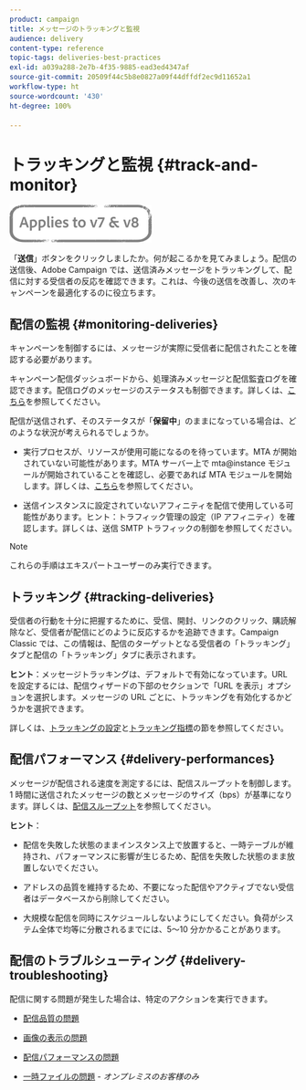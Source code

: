 ```yaml
---
product: campaign
title: メッセージのトラッキングと監視
audience: delivery
content-type: reference
topic-tags: deliveries-best-practices
exl-id: a039a288-2e7b-4f35-9885-ead3ed4347af
source-git-commit: 20509f44c5b8e0827a09f44dffdf2ec9d11652a1
workflow-type: ht
source-wordcount: '430'
ht-degree: 100%

---
```


# トラッキングと監視 {#track-and-monitor}

![](../../assets/common.svg)

「**送信**」ボタンをクリックしましたか。何が起こるかを見てみましょう。配信の送信後、Adobe Campaign では、送信済みメッセージをトラッキングして、配信に対する受信者の反応を確認できます。これは、今後の送信を改善し、次のキャンペーンを最適化するのに役立ちます。

## 配信の監視 {#monitoring-deliveries}

キャンペーンを制御するには、メッセージが実際に受信者に配信されたことを確認する必要があります。

キャンペーン配信ダッシュボードから、処理済みメッセージと配信監査ログを確認できます。配信ログのメッセージのステータスも制御できます。詳しくは、[こちら](about-delivery-monitoring.md)を参照してください。

配信が送信されず、そのステータスが「**保留中**」のままになっている場合は、どのような状況が考えられるでしょうか。

* 実行プロセスが、リソースが使用可能になるのを待っています。MTA が開始されていない可能性があります。MTA サーバー上で mta@instance モジュールが開始されていることを確認し、必要であれば MTA モジュールを開始します。詳しくは、[こちら](../../production/using/administration.md)を参照してください。

* 送信インスタンスに設定されていないアフィニティを配信で使用している可能性があります。ヒント：トラフィック管理の設定（IP アフィニティ）を確認します。詳しくは、送信 SMTP トラフィックの制御を参照してください。

>[!NOTE]
>
>これらの手順はエキスパートユーザーのみ実行できます。

## トラッキング {#tracking-deliveries}

受信者の行動を十分に把握するために、受信、開封、リンクのクリック、購読解除など、受信者が配信にどのように反応するかを追跡できます。Campaign Classic では、この情報は、配信のターゲットとなる受信者の「トラッキング」タブと配信の「トラッキング」タブに表示されます。

**ヒント**：メッセージトラッキングは、デフォルトで有効になっています。URL を設定するには、配信ウィザードの下部のセクションで「URL を表示」オプションを選択します。メッセージの URL ごとに、トラッキングを有効化するかどうかを選択できます。

詳しくは、[トラッキングの設定](how-to-configure-tracked-links.md)と[トラッキング指標](../../reporting/using/delivery-reports.md#tracking-indicators)の節を参照してください。

## 配信パフォーマンス {#delivery-performances}

メッセージが配信される速度を測定するには、配信スループットを制御します。1 時間に送信されたメッセージの数とメッセージのサイズ（bps）が基準になります。詳しくは、[配信スループット](../../reporting/using/global-reports.md#delivery-throughput)を参照してください。

**ヒント**：

* 配信を失敗した状態のままインスタンス上で放置すると、一時テーブルが維持され、パフォーマンスに影響が生じるため、配信を失敗した状態のまま放置しないでください。

* アドレスの品質を維持するため、不要になった配信やアクティブでない受信者はデータベースから削除してください。

* 大規模な配信を同時にスケジュールしないようにしてください。負荷がシステム全体で均等に分散されるまでには、5～10 分かかることがあります。

## 配信のトラブルシューティング {#delivery-troubleshooting}

配信に関する問題が発生した場合は、特定のアクションを実行できます。

* [配信品質の問題](../../production/using/performance-and-throughput-issues.md#deliverability_issues)

* [画像の表示の問題](../../production/using/image-display-issues.md)

* [配信パフォーマンスの問題](delivery-performances.md)

* [一時ファイルの問題](../../production/using/temporary-files.md) - *オンプレミスのお客様のみ*
